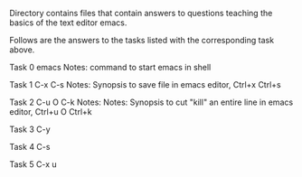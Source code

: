 Directory contains files that contain answers to questions teaching the basics of the text editor emacs.

Follows are the answers to the tasks listed with the corresponding task above.

Task 0
emacs
Notes: command to start emacs in shell

Task 1
C-x C-s
Notes: Synopsis to save file in emacs editor, Ctrl+x Ctrl+s

Task 2
C-u O C-k
Notes: Notes: Synopsis to cut "kill" an entire line in emacs editor, Ctrl+u O Ctrl+k

Task 3
C-y

Task 4
C-s

Task 5
C-x u
